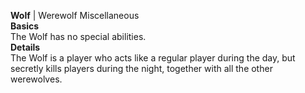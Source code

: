 **Wolf** | Werewolf Miscellaneous  
__Basics__  
The Wolf has no special abilities.  
__Details__  
The Wolf is a player who acts like a regular player during the day, but secretly kills players during the night, together with all the other werewolves.  
    
